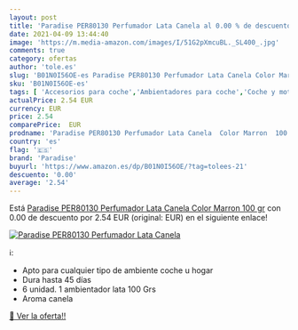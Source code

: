 ```yaml
---
layout: post
title: 'Paradise PER80130 Perfumador Lata Canela al 0.00 % de descuento'
date: 2021-04-09 13:44:40
image: 'https://m.media-amazon.com/images/I/51G2pXmcuBL._SL400_.jpg'
comments: true
category: ofertas
author: 'tole.es'
slug: 'B01N0I56OE-es Paradise PER80130 Perfumador Lata Canela Color Marron 100 gr'
sku: 'B01N0I56OE-es'
tags: [ 'Accesorios para coche','Ambientadores para coche','Coche y moto','canela','paradise', ]
actualPrice: 2.54 EUR
currency: EUR
price: 2.54
comparePrice:  EUR
prodname: 'Paradise PER80130 Perfumador Lata Canela  Color Marron  100 gr'
country: 'es'
flag: '🇪🇸'
brand: 'Paradise'
buyurl: 'https://www.amazon.es/dp/B01N0I56OE/?tag=tolees-21'
descuento: '0.00'
average: '2.54'
---
```


Está [Paradise PER80130 Perfumador Lata Canela  Color Marron  100 gr](https://www.amazon.es/dp/B01N0I56OE/?tag=tolees-21) con 0.00 de descuento por 2.54 EUR (original:  EUR) en el siguiente enlace!

[![Paradise PER80130 Perfumador Lata Canela](https://m.media-amazon.com/images/I/51G2pXmcuBL._SL400_.jpg)](https://www.amazon.es/dp/B01N0I56OE/?tag=tolees-21)

ℹ️:

- Apto para cualquier tipo de ambiente coche u hogar
- Dura hasta 45 días
- 6 unidad. 1 ambientador lata 100 Grs
- Aroma canela

[🛒 Ver la oferta!!](https://www.amazon.es/dp/B01N0I56OE/?tag=tolees-21)
